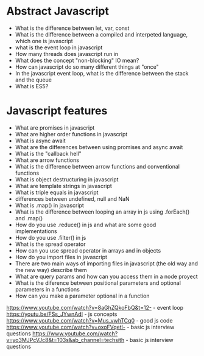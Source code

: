 # Abstract Javascript
- What is the difference between let, var, const
- What is the difference between a compiled and interpeted language, which one is javascript
- what is the event loop in javascript
- How many threads does javascript run in
- What does the concept "non-blocking" IO mean?
- How can javascript do so many different things at "once"
- In the javascript event loop, what is the difference between the stack and the queue
- What is ES5?

# Javascript features
- What are promises in javascript
- What are higher order functions in javascript
- What is async await
- What are the differences between using promises and async await
- What is the "callback hell"
- What are arrow functions
- What is the difference between arrow functions and conventional functions
- What is object destructuring in javascript
- What are template strings in javascript
- What is triple equals in javascript
- differences between undefined, null and NaN
- What is .map() in javascript
- What is the difference between looping an array in js using .forEach() and .map()
- How do you use .reduce() in js and what are some good implementations
- How do you use .filter() in js
- What is the spread operator
- How can you use spread operator in arrays and in objects
- How do you import files in javascript
- There are two main ways of importing files in javascript (the old way and the new way) describe them
- What are query params and how can you access them in a node proyect
- What is the diference between positional parameters and optional parameters in a functions
- How can you make a parameter optional in a function 


https://www.youtube.com/watch?v=8aGhZQkoFbQ&t=12- - event loop
https://youtu.be/FSs_JYwnAdI - js concepts
https://www.youtube.com/watch?v=Mus_vwhTCq0 - good js code
https://www.youtube.com/watch?v=oxoFVqetl- - basic js interview questions
https://www.youtube.com/watch?v=yo3MJPcVJc8&t=103s&ab_channel=techsith - basic js interview questions
